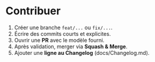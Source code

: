 # Contribuer

1. Créer une branche `feat/...` ou `fix/...`.
2. Écrire des commits courts et explicites.
3. Ouvrir une **PR** avec le modèle fourni.
4. Après validation, merger via **Squash & Merge**.
5. Ajouter une **ligne au Changelog** (docs/Changelog.md).
